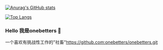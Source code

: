 [![Anurag's GitHub stats](https://github-readme-stats.vercel.app/api?username=onebetters&theme=tokyonight&show_icons=true&include_all_commits=true&count_private=true)](https://github.com/onebetters)

[![Top Langs](https://github-readme-stats.vercel.app/api/top-langs/?username=onebetters&theme=tokyonight&layout=compact)](https://github.com/onebetters)

### Hello 我是onebetters 👋

一个喜欢有挑战性工作的"社畜"https://github.com:onebetters/onebetters.git
